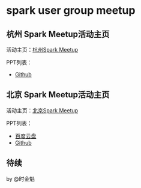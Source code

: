 # spark user group meetup



##   杭州 Spark Meetup活动主页

活动主页：[杭州Spark Meetup](http://www.meetup.com/Hangzhou-Apache-Spark-Meetup)

PPT列表：

*    [Github](https://github.com/pusuo/spark_meetup/tree/master/hangzhou)


##    北京 Spark Meetup活动主页

活动主页：[北京Spark Meetup](http://www.meetup.com/spark-user-beijing-Meetup)

PPT列表：

*    [百度云盘](http://pan.baidu.com/share/link?shareid=1384315953&uk=2821873791&third=0&dir=%2FSpark%2FMeetup&page=1&adapt=pc&fr=ftw#0-tsina-1-60149-397232819ff9a47a7b7e80a40613cfe1path=%252FSpark%252FMeetup&path=%252FSpark%252FMeetup)
*    [Github](https://github.com/pusuo/spark_meetup/tree/master/beijing)

##  待续

by @时金魁

